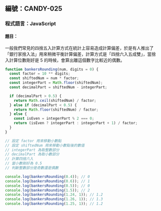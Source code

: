 ## 編號：CANDY-025

### 程式語言：JavaScript

#### 題目：

一般我們常見的四捨五入計算方式在統計上容易造成計算偏差，於是有人推出了「銀行家捨入法」用來稍微平衡計算偏差，計算方式是「四捨六入五成雙」，當捨入計算位數剛好是 5 的時候，會算出離這個數字比較近的偶數。

```js
function bankersRounding(num, digits = 0) {
  const factor = 10 ** digits;
  const shiftedNum = num * factor;
  const integerPart = Math.floor(shiftedNum);
  const decimalPart = shiftedNum - integerPart;

  if (decimalPart > 0.5) {
    return Math.ceil(shiftedNum) / factor;
  } else if (decimalPart < 0.5) {
    return Math.floor(shiftedNum) / factor;
  } else {
    const isEven = integerPart % 2 === 0;
    return (isEven ? integerPart : integerPart + 1) / factor;
  }
}

// 設定 factor 用來移動小數點
// 設定 shiftedNum 用來移動小數點後的數值
// integerPart 為取整數部分
// decimalPart 為取小數部分
// 計算四捨六入
// 當小數剛好為 0.5
// 判斷整數部分是奇數還是偶數

console.log(bankersRounding(0.4)); // 0
console.log(bankersRounding(0.6)); // 1
console.log(bankersRounding(0.5)); // 0
console.log(bankersRounding(1.5)); // 2
console.log(bankersRounding(1.24, 1)); // 1.2
console.log(bankersRounding(1.26, 1)); // 1.3
console.log(bankersRounding(1.25, 1)); // 1.2
```
